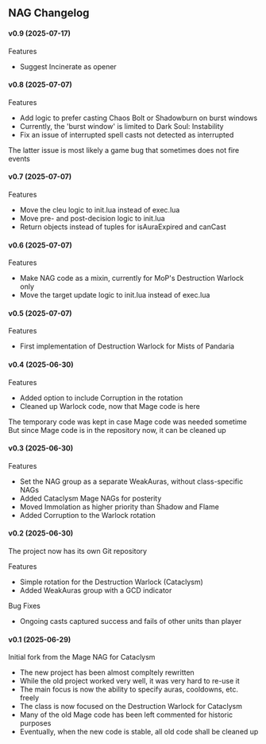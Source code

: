 ## NAG Changelog

#### v0.9 (2025-07-17)

Features
- Suggest Incinerate as opener

#### v0.8 (2025-07-07)

Features
- Add logic to prefer casting Chaos Bolt or Shadowburn on burst windows
- Currently, the 'burst window' is limited to Dark Soul: Instability
- Fix an issue of interrupted spell casts not detected as interrupted

The latter issue is most likely a game bug that sometimes does not fire events

#### v0.7 (2025-07-07)

Features
- Move the cleu logic to init.lua instead of exec.lua
- Move pre- and post-decision logic to init.lua
- Return objects instead of tuples for isAuraExpired and canCast

#### v0.6 (2025-07-07)

Features
- Make NAG code as a mixin, currently for MoP's Destruction Warlock only
- Move the target update logic to init.lua instead of exec.lua

#### v0.5 (2025-07-07)

Features
- First implementation of Destruction Warlock for Mists of Pandaria

#### v0.4 (2025-06-30)

Features
- Added option to include Corruption in the rotation
- Cleaned up Warlock code, now that Mage code is here

The temporary code was kept in case Mage code was needed sometime
But since Mage code is in the repository now, it can be cleaned up

#### v0.3 (2025-06-30)

Features
- Set the NAG group as a separate WeakAuras, without class-specific NAGs
- Added Cataclysm Mage NAGs for posterity
- Moved Immolation as higher priority than Shadow and Flame
- Added Corruption to the Warlock rotation

#### v0.2 (2025-06-30)

The project now has its own Git repository

Features
- Simple rotation for the Destruction Warlock (Cataclysm)
- Added WeakAuras group with a GCD indicator

Bug Fixes
- Ongoing casts captured success and fails of other units than player

#### v0.1 (2025-06-29)

Initial fork from the Mage NAG for Cataclysm
- The new project has been almost compltely rewritten
- While the old project worked very well, it was very hard to re-use it
- The main focus is now the ability to specify auras, cooldowns, etc. freely
- The class is now focused on the Destruction Warlock for Cataclysm
- Many of the old Mage code has been left commented for historic purposes
- Eventually, when the new code is stable, all old code shall be cleaned up
